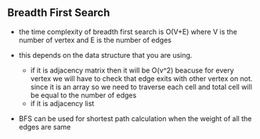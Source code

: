 ## Breadth First Search


- the time complexity of breadth first search is O(V+E)  where V is the number of vertex and E is the number of edges
- this depends on the data structure that you are using.
  - if it is adjacency matrix then it will be O(v^2) beacuse for every vertex we will have to check that edge exits with other vertex on not. since it is an array so we need to traverse each cell and total cell will be equal to the number of edges
  - if it is adjacency list 


- BFS can be used for shortest path calculation when the weight of all the edges are same
